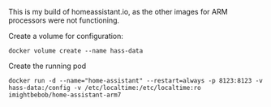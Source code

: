 This is my build of homeassistant.io, as the other images for ARM processors
were not functioning.

Create a volume for configuration:
```
docker volume create --name hass-data
```

Create the running pod
```
docker run -d --name="home-assistant" --restart=always -p 8123:8123 -v hass-data:/config -v /etc/localtime:/etc/localtime:ro imightbebob/home-assistant-arm7
```

